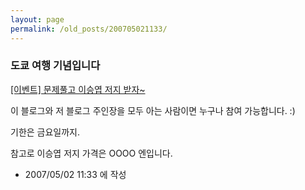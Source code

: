 ```yaml
---
layout: page
permalink: /old_posts/200705021133/
---
```


### 도쿄 여행 기념입니다

<a href="http://tomowind.egloos.com/3149030" title="">[이벤트] 문제풀고 이승엽 저지 받자~</a>

이 블로그와 저 블로그 주인장을 모두 아는 사람이면 누구나 참여 가능합니다. :)

기한은 금요일까지.

참고로 이승엽 저지 가격은 OOOO 엔입니다.






- 2007/05/02 11:33 에 작성